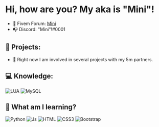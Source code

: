 # Hi, how are you? My aka is "Mini"!

- 🧿 Fivem Forum: <a href="https://forum.cfx.re/u/byminiyt/">Mini</a>
- 📭 Discord: "Mini"!#0001

## 🔐 Projects:

- 📍 Right now I am involved in several projects with my 5m partners.



## 💻 Knowledge:

![LUA](https://img.shields.io/badge/-Lua-3498db?style=flat-square&logo=lua&logoColor=white)
![MySQL](https://img.shields.io/badge/-MySQL-c0392b?style=flat-square&logo=mysql&logoColor=white)

## 🎈 What am I learning?

![Python](https://img.shields.io/badge/-Python-ecf542?style=flat-square&logo=python&logoColor=white)
![Js](https://img.shields.io/badge/-Javascript-yellow?style=flat-square&logo=javascript&logoColor=white)
![HTML](https://img.shields.io/badge/-HTML5-d35400?style=flat-square&logo=html5&logoColor=white)
![CSS3](https://img.shields.io/badge/-CSS3-1abc9c?style=flat-square&logo=css3&logoColor=white)
![Bootstrap](https://img.shields.io/badge/-Bootstrap-9b59b6?style=flat-square&logo=bootstrap&logoColor=white)
